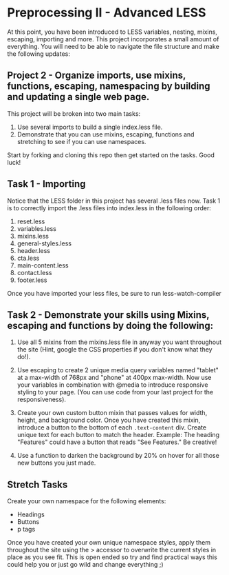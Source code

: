 # Preprocessing II - Advanced LESS

At this point, you have been introduced to LESS variables, nesting, mixins, escaping, importing and more.  This project incorporates a small amount of everything. You will need to be able to navigate the file structure and make the following updates:

## Project 2 - Organize imports, use mixins, functions, escaping, namespacing by building and updating a single web page.
This project will be broken into two main tasks: 
1. Use several imports to build a single index.less file. 
2. Demonstrate that you can use mixins, escaping, functions and stretching to see if you can use namespaces.

Start by forking and cloning this repo then get started on the tasks.  Good luck!

## Task 1 - Importing
Notice that the LESS folder in this project has several .less files now.  Task 1 is to correctly import the .less files into index.less in the following order:

1. reset.less
2. variables.less
3. mixins.less
4. general-styles.less
5. header.less
6. cta.less
7. main-content.less
8. contact.less
9. footer.less

Once you have imported your less files, be sure to run less-watch-compiler 

## Task 2 - Demonstrate your skills using Mixins, escaping and functions by doing the following:

1. Use all 5 mixins from the mixins.less file in anyway you want throughout the site (Hint, google the CSS properties if you don't know what they do!).

2. Use escaping to create 2 unique media query variables named "tablet" at a max-width of 768px and "phone" at 400px max-width. Now use your variables in combination with @media to introduce responsive styling to your page.  (You can use code from your last project for the responsiveness).

3. Create your own custom button mixin that passes values for width, height, and background color.  Once you have created this mixin, introduce a button to the bottom of each ```.text-content``` div.  Create unique text for each button to match the header.  Example: The heading "Features" could have a button that reads "See Features." Be creative!

4. Use a function to darken the background by 20% on hover for all those new buttons you just made.

## Stretch Tasks

Create your own namespace for the following elements:
* Headings
* Buttons
* p tags

Once you have created your own unique namespace styles, apply them throughout the site using the > accessor to overwrite the current styles in place as you see fit.  This is open ended so try and find practical ways this could help you or just go wild and change everything ;)

